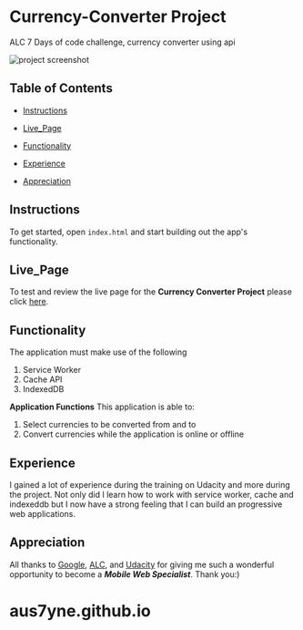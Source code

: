 # Currency-Converter Project 
ALC 7 Days of code challenge, currency converter using api

![project screenshot](shot.png)

## Table of Contents

* [Instructions](#instructions)

* [Live_Page](#live_page)

* [Functionality](#new_functionality)

* [Experience](#experience)

* [Appreciation](#appreciation)

## Instructions

To get started, open `index.html` and start building out the app's functionality.

## Live_Page

To test and review the live page for the **Currency Converter Project** please click [here](https://aus7yne.github.io/Currency-Converter/).

## Functionality
The application must make use of the following
1. Service Worker
2. Cache API
3. IndexedDB

**Application Functions**
This application is able to:
1. Select currencies to be converted from and to
2. Convert currencies while the application is online or offline

## Experience

I gained a lot of experience during the training on Udacity and more during the project. Not only did I learn how to work with service worker, cache and indexeddb but I now have a strong feeling that I can build an progressive web applications. 

## Appreciation

All thanks to [Google](www.google.com), [ALC](https://andela.com), and [Udacity](www.udacity.com) for giving me such a wonderful opportunity to become a _**Mobile Web Specialist**_.
Thank you:)

# aus7yne.github.io
